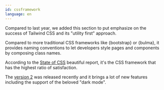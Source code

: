 ```yaml
---
id: cssframework
language: en
---
```


Compared to last year, we added this section to put emphasize on the success of Tailwind CSS and its "utility first" approach.

Compared to more traditional CSS frameworks like {bootstrap} or {bulma}, it provides naming conventions to let developers style pages and components by composing class names.

According to the [State of CSS](https://2020.stateofcss.com/en-US/report/) beautiful report, it's the CSS framework that has the highest ratio of satisfaction.

The [version 2](https://blog.tailwindcss.com/tailwindcss-v2) was released recently and it brings a lot of new features including the support of the beloved "dark mode".